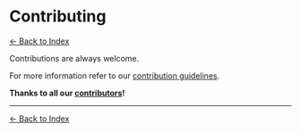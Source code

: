 # Contributing

[<- Back to Index](index.md)

Contributions are always welcome.

For more information refer to our [contribution guidelines](https://github.com/yidongnan/grpc-spring-boot-starter/blob/master/CONTRIBUTING.md).

**Thanks to all our [contributors](https://github.com/yidongnan/grpc-spring-boot-starter/graphs/contributors)!**

----------

[<- Back to Index](index.md)

